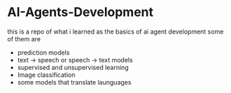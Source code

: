 # AI-Agents-Development

this is a repo of what i learned as the basics of ai agent development
some of them are 
* prediction models
* text -> speech or speech -> text models
* supervised and unsupervised learning
* Image classification
* some models that translate launguages
